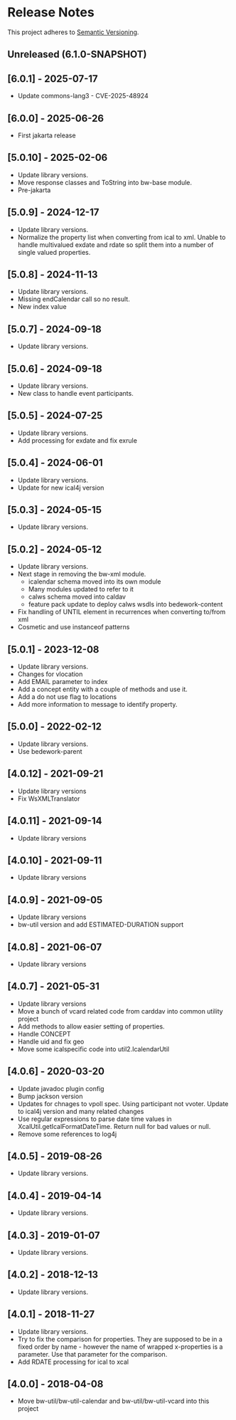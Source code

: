 # Release Notes

This project adheres to [Semantic Versioning](https://semver.org/spec/v2.0.0.html).

## Unreleased (6.1.0-SNAPSHOT)

## [6.0.1] - 2025-07-17
* Update commons-lang3 - CVE-2025-48924

## [6.0.0] - 2025-06-26
* First jakarta release

## [5.0.10] - 2025-02-06
* Update library versions.
* Move response classes and ToString into bw-base module.
* Pre-jakarta

## [5.0.9] - 2024-12-17
* Update library versions.
* Normalize the property list when converting from ical to xml. Unable to handle multivalued exdate and rdate so split them into a number of single valued properties.

## [5.0.8] - 2024-11-13
* Update library versions.
* Missing endCalendar call so no result.
* New index value

## [5.0.7] - 2024-09-18
* Update library versions.

## [5.0.6] - 2024-09-18
* Update library versions.
* New class to handle event participants.

## [5.0.5] - 2024-07-25
* Update library versions.
* Add processing for exdate and fix exrule

## [5.0.4] - 2024-06-01
* Update library versions.
* Update for new ical4j version

## [5.0.3] - 2024-05-15
* Update library versions.

## [5.0.2] - 2024-05-12
* Update library versions.
* Next stage in removing the bw-xml module.
    * icalendar schema moved into its own module
    * Many modules updated to refer to it
    * calws schema moved into caldav
    * feature pack update to deploy calws wsdls into bedework-content
* Fix handling of UNTIL element in recurrences when converting to/from xml
* Cosmetic and use instanceof patterns

## [5.0.1] - 2023-12-08
* Update library versions.
* Changes for vlocation
* Add EMAIL parameter to index
* Add a concept entity with a couple of methods and use it.
* Add a do not use flag to locations
* Add more information to message to identify property.

## [5.0.0] - 2022-02-12
* Update library versions.
* Use bedework-parent

## [4.0.12] - 2021-09-21
* Update library versions
* Fix WsXMLTranslator

## [4.0.11] - 2021-09-14
* Update library versions

## [4.0.10] - 2021-09-11
* Update library versions

## [4.0.9] - 2021-09-05
* Update library versions
* bw-util version and add ESTIMATED-DURATION support

## [4.0.8] - 2021-06-07
* Update library versions

## [4.0.7] - 2021-05-31
* Update library versions
* Move a bunch of vcard related code from carddav into common utility project
* Add methods to allow easier setting of properties.
* Handle CONCEPT
* Handle uid and fix geo
* Move some icalspecific code into util2.IcalendarUtil

## [4.0.6] - 2020-03-20
* Update javadoc plugin config
* Bump jackson version
* Updates for chnages to vpoll spec. Using participant not vvoter. Update to ical4j version and many related changes
* Use regular expressions to parse date time values in XcalUtil.getIcalFormatDateTime. Return null for bad values or null.
* Remove some references to log4j

## [4.0.5] - 2019-08-26
* Update library versions.

## [4.0.4] - 2019-04-14
* Update library versions.

## [4.0.3] - 2019-01-07
* Update library versions.

## [4.0.2] - 2018-12-13
* Update library versions.

## [4.0.1] - 2018-11-27
* Update library versions.
* Try to fix the comparison for properties. They are supposed to be in a fixed order by name - however the name of wrapped x-properties is a parameter. Use that parameter for the comparison.
* Add RDATE processing for ical to xcal

## [4.0.0] - 2018-04-08
* Move bw-util/bw-util-calendar and bw-util/bw-util-vcard into this project
